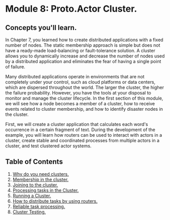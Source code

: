# Module 8: Proto.Actor Cluster.
## Concepts you'll learn.

In Chapter 7, you learned how to create distributed applications with a fixed number of nodes. The static membership approach is simple but does not have a ready-made load-balancing or fault-tolerance solution. A cluster allows you to dynamically increase and decrease the number of nodes used by a distributed application and eliminates the fear of having a single point of failure.

Many distributed applications operate in environments that are not completely under your control, such as cloud platforms or data centers, which are dispersed throughout the world. The larger the cluster, the higher the failure probability. However, you have the tools at your disposal to monitor and manage the cluster lifecycle. In the first section of this module, we will see how a node becomes a member of a cluster, how to receive events related to cluster membership, and how to identify disaster nodes in the cluster.

First, we will create a cluster application that calculates each word's occurrence in a certain fragment of text. During the development of the example, you will learn how routers can be used to interact with actors in a cluster, create stable and coordinated processes from multiple actors in a cluster, and test clustered actor systems.

## Table of Contents

1. [Why do you need clusters.](lesson-1)
2. [Membership in the cluster.](lesson-2)
3. [Joining to the cluster.](lesson-3)
4. [Processing tasks in the Cluster.](lesson-4)
5. [Running a Cluster.](lesson-5)
6. [How to distribute tasks by using routers.](lesson-6)
7. [Reliable task processing.](lesson-7)
8. [Cluster Testing.](lesson-8)
